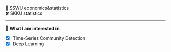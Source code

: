 🔮 SSWU economics&statistics <br>
🍀 SKKU statistics <br>
- - - - - - - - - - - - - - - - - - - - - - - - - - - - - 
🌠 **What I am interested in**
- [x] Time-Series Community Detection
- [x] Deep Learning
